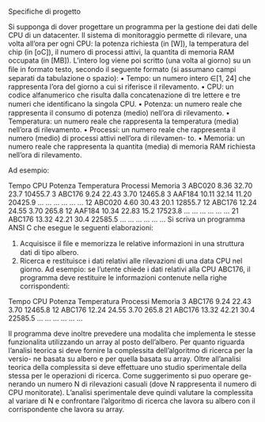 Specifiche di progetto

Si supponga di dover progettare un programma per la gestione dei dati delle CPU di un datacenter. Il
sistema di monitoraggio permette di rilevare, una volta all’ora per ogni CPU: la potenza richiesta (in [W]),
la temperatura del chip (in [oC]), il numero di processi attivi, la quantita di memoria RAM occupata (in
[MB]). L’intero log viene poi scritto (una volta al giorno) su un ﬁle in formato testo, secondo il seguente
formato (si assumano campi separati da tabulazione o spazio):
• Tempo: un numero intero ∈[1, 24] che rappresenta l’ora del giorno a cui si riferisce il rilevamento.
• CPU: un codice alfanumerico che risulta dalla concatenazione di tre lettere e tre numeri che identiﬁcano
la singola CPU.
• Potenza: un numero reale che rappresenta il consumo di potenza (medio) nell’ora di rilevamento.
• Temperatura: un numero reale che rappresenta la temperatura (media) nell’ora di rilevamento.
• Processi: un numero reale che rappresenta il numero (medio) di processi attivi nell’ora di rilevamen-
to.
• Memoria: un numero reale che rappresenta la quantita (media) di memoria RAM richiesta nell’ora di
rilevamento.

Ad esempio:

Tempo CPU Potenza Temperatura Processi Memoria
3 ABC020 8.36 32.70 23.7 10455.7
3 ABC176 9.24 22.43 3.70 12465.8
3 AAF184 10.11 32.14 11.20 20425.9
... ... ... ... ... ...
12 ABC020 4.60 30.43 20.1 12855.7
12 ABC176 12.24 24.55 3.70 265.8
12 AAF184 10.34 22.83 15.2 17523.8
... ... ... ... ... ...
21 ABC176 13.32 42.21 30.4 22585.5
... ... ... ... ... ...
Si scriva un programma ANSI C che esegue le seguenti elaborazioni:

1. Acquisisce il ﬁle e memorizza le relative informazioni in una struttura dati di tipo albero.
2. Ricerca e restituisce i dati relativi alle rilevazioni di una data CPU nel giorno. Ad esempio: se l’utente
chiede i dati relativi alla CPU ABC176, il programma deve restituire le informazioni contenute nella
righe corrispondenti:

Tempo CPU Potenza Temperatura Processi Memoria
3 ABC176 9.24 22.43 3.70 12465.8
12 ABC176 12.24 24.55 3.70 265.8
21 ABC176 13.32 42.21 30.4 22585.5
... ... ... ... ... ...

Il programma deve inoltre prevedere una modalita che implementa le stesse funzionalita utilizzando un
array al posto dell’albero.
Per quanto riguarda l’analisi teorica si deve fornire la complessita dell’algoritmo di ricerca per la versio-
ne basata su albero e per quella basata su array. Oltre all’analisi teorica della complessita si deve effettuare
uno studio sperimentale della stessa per le operazioni di ricerca. Come suggerimento si puo operare ge-
nerando un numero N di rilevazioni casuali (dove N rappresenta il numero di CPU monitorate). L’analisi
sperimentale deve quindi valutare la complessita al variare di N e confrontare l’algoritmo di ricerca che
lavora su albero con il corrispondente che lavora su array.
